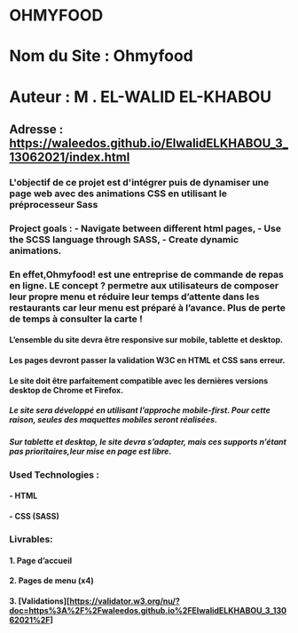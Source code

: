 # OHMYFOOD
# Nom du Site : Ohmyfood
# Auteur : M . EL-WALID  EL-KHABOU

## Adresse : https://waleedos.github.io/ElwalidELKHABOU_3_13062021/index.html

### L'objectif de ce projet est d'intégrer puis de dynamiser une page web avec des animations CSS en utilisant le préprocesseur Sass
### Project goals : - Navigate between different html pages, - Use the SCSS language through SASS, - Create dynamic animations.

### En effet,Ohmyfood! est une entreprise de commande de repas en ligne. LE concept ? permetre aux utilisateurs de composer leur propre menu et réduire leur temps d’attente dans les restaurants car leur menu est préparé à l’avance. Plus de perte de temps à consulter la carte !

#### L’ensemble du site devra être responsive sur mobile, tablette et desktop. 
#### Les pages devront passer la validation W3C en HTML et CSS sans erreur.
#### Le site doit être parfaitement compatible avec les dernières versions desktop de Chrome et Firefox.

##### Le site sera développé en utilisant l’approche mobile-first. Pour cette raison, seules des maquettes mobiles seront réalisées.

##### Sur tablette et desktop, le site devra s’adapter, mais ces supports n’étant pas prioritaires,leur mise en page est libre.


### Used  Technologies :

####    - HTML
####    - CSS (SASS)


### Livrables: 
####    1. Page d’accueil
####    2. Pages de menu (x4)
####    3. [Validations][https://validator.w3.org/nu/?doc=https%3A%2F%2Fwaleedos.github.io%2FElwalidELKHABOU_3_13062021%2F]



